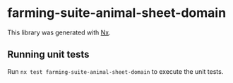 # farming-suite-animal-sheet-domain

This library was generated with [Nx](https://nx.dev).

## Running unit tests

Run `nx test farming-suite-animal-sheet-domain` to execute the unit tests.
